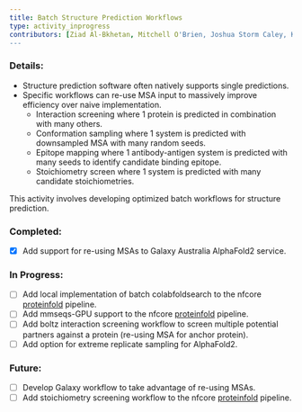 ```yaml
---
title: Batch Structure Prediction Workflows
type: activity_inprogress
contributors: [Ziad Al-Bkhetan, Mitchell O'Brien, Joshua Storm Caley, Keiran Rowell, Cameron Hyde, Thomas Litfin]
---
```


### Details:

- Structure prediction software often natively supports single predictions.
- Specific workflows can re-use MSA input to massively improve efficiency over naive implementation.
    - Interaction screening where 1 protein is predicted in combination with many others.
    - Conformation sampling where 1 system is predicted with downsampled MSA with many random seeds.
    - Epitope mapping where 1 antibody-antigen system is predicted with many seeds to identify candidate binding epitope.
    - Stoichiometry screen where 1 system is predicted with many candidate stoichiometries.

This activity involves developing optimized batch workflows for structure prediction.

### Completed:

- [x] Add support for re-using MSAs to Galaxy Australia AlphaFold2 service.

### In Progress:

- [ ] Add local implementation of batch colabfoldsearch to the nfcore [proteinfold](https://nf-co.re/proteinfold/1.1.1) pipeline.
- [ ] Add mmseqs-GPU support to the nfcore [proteinfold](https://nf-co.re/proteinfold/1.1.1) pipeline.
- [ ] Add boltz interaction screening workflow to screen multiple potential partners against a protein (re-using MSA for anchor protein).
- [ ] Add option for extreme replicate sampling for AlphaFold2.

### Future:

- [ ] Develop Galaxy workflow to take advantage of re-using MSAs.
- [ ] Add stoichiometry screening workflow to the nfcore [proteinfold](https://nf-co.re/proteinfold/1.1.1) pipeline.